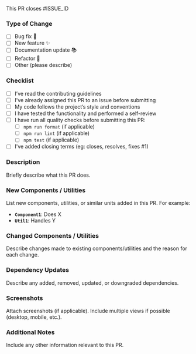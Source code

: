 This PR closes #ISSUE_ID

### Type of Change
- [ ] Bug fix 🐛
- [ ] New feature ✨
- [ ] Documentation update 📚
- [ ] Refactor 🔨
- [ ] Other (please describe)

### Checklist
- [ ] I’ve read the contributing guidelines  
- [ ] I've already assigned this PR to an issue before submitting  
- [ ] My code follows the project’s style and conventions  
- [ ] I have tested the functionality and performed a self-review  
- [ ] I have run all quality checks before submitting this PR:
  - [ ] `npm run format` (if applicable)
  - [ ] `npm run lint` (if applicable)
  - [ ] `npm test` (if applicable)
- [ ] I've added closing terms (eg: closes, resolves, fixes #1)

### Description
Briefly describe what this PR does.

### New Components / Utilities
List new components, utilities, or similar units added in this PR. For example:
- **`Component1`**: Does X
- **`Util1`**: Handles Y

### Changed Components / Utilities
Describe changes made to existing components/utilities and the reason for each change.

### Dependency Updates
Describe any added, removed, updated, or downgraded dependencies.

### Screenshots
Attach screenshots (if applicable). Include multiple views if possible (desktop, mobile, etc.).

### Additional Notes
Include any other information relevant to this PR.
